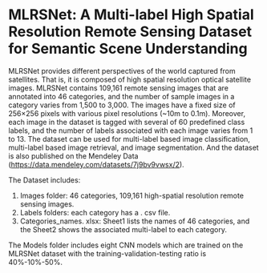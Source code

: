 # MLRSNet: A Multi-label High Spatial Resolution Remote Sensing Dataset for Semantic Scene Understanding 

MLRSNet provides different perspectives of the world captured from satellites. That is, it is composed of high spatial resolution optical satellite images. MLRSNet contains 109,161 remote sensing images that are annotated into 46 categories, and the number of sample images in a category varies from 1,500 to 3,000. The images have a fixed size of 256×256 pixels with various pixel resolutions (~10m to 0.1m). Moreover, each image in the dataset is tagged with several of 60 predefined class labels, and the number of labels associated with each image varies from 1 to 13. The dataset can be used for multi-label based image classification, multi-label based image retrieval, and image segmentation. And the dataset is also published on the Mendeley Data (https://data.mendeley.com/datasets/7j9bv9vwsx/2).

The Dataset includes:
1.	Images folder: 46 categories, 109,161 high-spatial resolution remote sensing images.
2.	Labels folders: each category has a . csv file.
3.	Categories_names. xlsx: Sheet1 lists the names of 46 categories, and the Sheet2 shows the associated multi-label to each category.

The Models folder includes eight CNN models which are trained on the MLRSNet dataset with the training-validation-testing ratio is 40%-10%-50%. 
